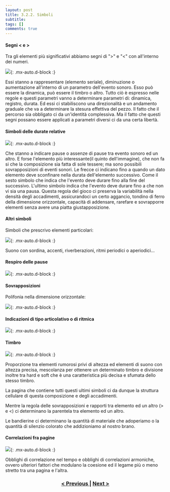 ```yaml
---
layout: post
title: 3.2.2. Simboli
subtitle:
tags: []
comments: true
---
```


#### Segni < e >

Tra gli elementi più significativi abbiamo segni di ">" e "<" con all'interno dei numeri.

![](https://velitch.github.io/velitch/assets/img/learn/analisi_composizioni_stockhausen/5.png){: .mx-auto.d-block :}

Essi stanno a rappresentare (elemento seriale), diminuzione o aumentazione all'interno di un
parametro dell'evento sonoro. Esso può essere la dinamica, può essere il timbro o altro. Tutto ciò è
espresso nelle regole e questi parametri vanno a determinare parametri di: dinamica, registro,
durata. Ed essi ci stabiliscono una direzionalità e un andamento graduale che va a determinare la
stesura effettiva del pezzo. Il fatto che il percorso sia obbligato ci da un'identità complessiva. Ma il
fatto che questi segni possano essere applicati a parametri diversi ci da una certa libertà.

#### Simboli delle durate relative

![](https://velitch.github.io/velitch/assets/img/learn/analisi_composizioni_stockhausen/6.png){: .mx-auto.d-block :}

Che stanno a indicare pause o assenze di pause tra evento sonoro ed un altro. E forse l'elemento più
interessante(il quinto dell'immagine), che non fa si che la composizione sia fatta di sole tessere; ma
sono possibili sovrapposizioni di eventi sonori. Le frecce ci indicano fino a quando un dato
elemento deve sconfinare nella durata dell'elemento successivo. Come il sesto simbolo che indica
che l'evento deve durare fino alla fine del successivo. L'ultimo simbolo indica che l'evento deve
durare fino a che non vi sia una pausa. Questa regola del gioco ci preserva la variabilità nella
densità degli accadimenti, assicurandoci un certo aggancio, tondino di ferro della dimensione
orizzontale, capacità di addensare, rarefare e sovrapporre elementi senza avere una piatta
giustapposizione.

#### Altri simboli

Simboli che prescrivo elementi particolari:

![](https://velitch.github.io/velitch/assets/img/learn/analisi_composizioni_stockhausen/7.png){: .mx-auto.d-block :}

Suono con sordina, accenti, riverberazioni, ritmi periodici o aperiodici…

#### Respiro delle pause

![](https://velitch.github.io/velitch/assets/img/learn/analisi_composizioni_stockhausen/8.png){: .mx-auto.d-block :}

#### Sovrapposizioni

Polifonia nella dimensione orizzontale:

![](https://velitch.github.io/velitch/assets/img/learn/analisi_composizioni_stockhausen/9.png){: .mx-auto.d-block :}

#### Indicazioni di tipo articolativo o di ritmica

![](https://velitch.github.io/velitch/assets/img/learn/analisi_composizioni_stockhausen/10.png){: .mx-auto.d-block :}

#### Timbro

![](https://velitch.github.io/velitch/assets/img/learn/analisi_composizioni_stockhausen/11.png){: .mx-auto.d-block :}

Proporzione tra elementi rumorosi privi di altezza ed elementi di suono con altezza precisa,
mescolanza per ottenere un determinato timbro e divisione inoltre tra hard e soft che è una
caratteristica più decisa e sfumata dello stesso timbro.

La pagina che contiene tutti questi ultimi simboli ci da dunque la struttura cellulare di questa
composizione e degli accadimenti.

Mentre la regola delle sovrapposizioni e rapporti tra elemento ed un altro (> e <) ci determinano la
parentela tra elemento ed un altro.

Le bandierine ci determinano la quantità di materiale che adoperiamo o la quantità di silenzio
colorato che addizioniamo al nostro brano.

#### Correlazioni fra pagine

![](https://velitch.github.io/velitch/assets/img/learn/analisi_composizioni_stockhausen/12.png){: .mx-auto.d-block :}

Obblighi di correlazione nel tempo e obblighi di correlazioni armoniche, ovvero ulteriori fattori che
modulano la coesione ed il legame più o meno stretto tra una pagina e l'altra.

<h3 style="text-align:center">
<a href="https://velitch.github.io/velitch/2021-11-02-03_02_01_istruzioni/">< Previous </a>
|
<a href="https://velitch.github.io/velitch/2021-11-02-04_mikrofonie/">Next ></a>
</h3>
